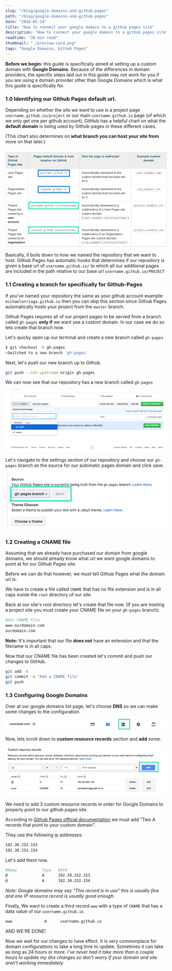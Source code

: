 ```yaml
---
slug: "/blog/google-domains-and-github-pages"
path: "/blog/google-domains-and-github-pages"
date: "2018-02-14"
title: "How to connect your google domain to a github pages site"
description: "How to connect your google domain to a github pages site"
readtime: "30 min read"
thumbnail: "./preview-card.png"
tags: "Google Domains, Github Pages"
---
```


<!--
* TOC
{:toc} -->

**Before we begin:** this guide is specifically aimed at setting up a custom domain with **Google Domains**. Because of the differences in domain providers, the specific steps laid out in this guide may not work for you if you are using a domain provider other than Google Domains which is what this guide is specifically for.

### 1.0 Identifying our Github Pages default url.

Depending on whether the site we want to use is a project page `username.github.io/project` or our main `username.github.io` page (of which we only get one per github account), GitHub has a helpful chart on what the **default domain** is being used by Github-pages in these different cases.

(This chart also determines on **what branch you can host your site from** more on that later.)

###

![alt](gh-pages-custom-domain-redirects-chart.png)

Basically, it boils down to how we named the repository that we want to host. Github Pages has automatic hooks that determines if our repository is given a base url of `username.github.io/` to which all our additional pages are included in the path relative to our base url `username.github.io/PROJECT`

### 1.1 Creating a branch for specifically for Github-Pages

If you've named your repository the same as your github account example: `michaelarriaga.github.io` then you can skip this section since Github Pages automatically hosts your project from the `master` branch.

Github Pages requires all of our project pages to be served from a branch called `gh-pages` **only if** we want use a custom domain. In our case we do so lets create that branch now.

Let's quicky open up our terminal and create a new branch called `gh-pages`

```bash
$ git checkout -b gh-pages
>Switched to a new branch 'gh-pages'
```

Next, let's push our new branch up to Github.

```bash
git push --set-upstream origin gh-pages
```

We can now see that our repository has a new branch called `gh-pages`

![alt](gh-pages-branch-on-github.png)

Let's navigate to the settings section of our repository and choose our `gh-pages` branch as the source for our automatic pages domain and click save.

![alt](select-gh-pages-branch.png)

### 1.2 Creating a CNAME file

Assuming that we already have purchased our domain from google domains, we should already know what url we want google domains to point at for our Github Pages site.

Before we can do that however, we must tell Github Pages what the domain url is.

We have to create a file called `CNAME` that has no file extension and is in all caps inside the `root` directory of our site.

Back at our site's root directory let's create that file now. (If you are hosting a project site you must create your CNAME file on your `gh-pages` branch).

```bash
#Our CNAME file
www.ourdomain.com
ourdomain.com
```

**Note:** It's important that our file **does not** have an extension and that the filename is in all caps.

Now that our CNAME file has been created let's commit and push our changes to GitHub.

```bash
git add -A
git commit -m "Add a CNAME file"
git push
```

### 1.3 Configuring Google Domains

Over at our google domains list page, let's choose **DNS** so we can make some changes to the configuration.

![alt](google-domain-choose-dns.png)

Now, lets scroll down to **custom resource records** section and **add** some.

![alt](google-domains-custom-resource.png)

We need to add 3 custom resource records in order for Google Domains to properly point to our github pages site.

According to [Github Pages official documentation](https://help.github.com/articles/setting-up-an-apex-domain/) we must add "Two A records that point to your custom domain".

They use the following ip addresses:

```bash
192.30.252.153
192.30.252.154
```

Let's add them now.

```bash
#Name           Type   DATA
@               A      192.30.252.153
@               A      192.30.252.154
```

_Note: Google domains may say "This record is in use" this is usually fine and one IP resource record is usually good enough._

Finally, We want to create a third record `www` with a type of `CNAME` that has a data value of our `username.github.io`

```bash
www              A      username.github.io
```

AND WE'RE DONE!

Now we wait for our changes to have effect. It is very commonplace for domain configurations to take a long time to update. Sometimes it can take as long as 24 hours or more. _I've never had it take more than a couple hours to update my dns changes so don't worry if your domain and site aren't working immediately._
